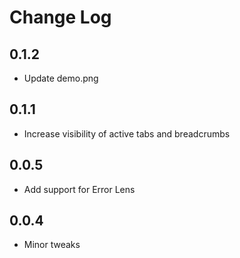# Change Log

## 0.1.2

- Update demo.png

## 0.1.1

- Increase visibility of active tabs and breadcrumbs

## 0.0.5

- Add support for Error Lens

## 0.0.4

- Minor tweaks
